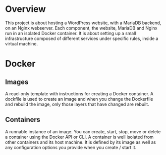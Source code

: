 # Overview
This project is about hosting a WordPress website, with a MariaDB backend, on an Nginx webserver. Each component, the website, MariaDB and Nginx run in an isolated Docker container.
It is about setting up a small infrastructure composed of different services under specific rules, inside a virtual machine.

# Docker
## Images
A read-only template with instructions for creating a Docker container. A dockfile is used to create an image and when you change the Dockerfile and rebuild the image, only those layers that have changed are rebuilt.

## Containers
A runnable instance of an image. You can create, start, stop, move or delete a container using the Docker API or CLI. A container is well isolated from other containers and its host machine. It is defined by its image as well as any configuration options you provide when you create / start it.
